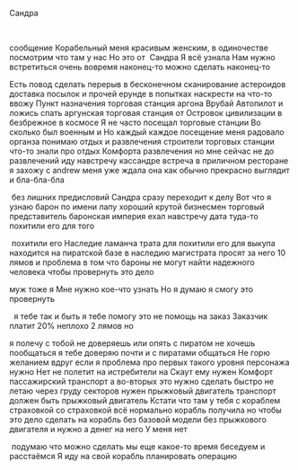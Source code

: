 Сандра

 

сообщение Корабельный меня красивым женским, в одиночестве посмотрим что там у
нас Но это от  Сандра Я всё узнала Нам нужно встретиться очень вовремя
наконец-то можно сделать наконец-то

Есть повод сделать перерыв в бесконечном сканирование астероидов доставка
посылок и прочей ерунде в попытках наскрести на что-то ввожу Пункт назначения
торговая станция аргона Врубай Автопилот и ложись спать аргунская торговая
станция от Островок цивилизации в безбрежное в космосе Я не часто посещал
торговые станции Во сколько был военным и Но каждый каждое посещение меня
радовало органза понимаю отдых и развлечения строители торговых станции что-то
знали про отдых Комфорта развлечения но мне сейчас не до развлечений иду
навстречу кассандре встреча в приличном ресторане я захожу с andrew меня уже
ждала она как обычно прекрасно выглядит и бла-бла-бла

 без лишних предисловий Сандра сразу переходит к делу Вот что я узнаю барон по
имени лапу хороший крутой бизнесмен торговый представитель баронская империя
ехал навстречу дата туда-то похитили его для того

 похитили его Наследие ламанча трата для похитили его для выкупа находится на
пиратской базе в наследию магистрата просят за него 10 лямов и проблема в том
что бароны не могут найти надежного человека чтобы провернуть это дело

муж тоже я Мне нужно кое-что узнать Но я думаю я смогу это провернуть

  я тебе так и быть я тебе помогу это не помощь на заказ Заказчик платит 20%
неплохо 2 лямов но

я полечу с тобой не доверяешь или опять с пиратом не хочешь пообщаться я тебе
доверяю почти и с пиратами общаться Не горю желанием вдруг если я проблема про
первых такого уровня персонажа нужно Нет не полетит на истребители на Скаут ему
нужен Комфорт пассажирский транспорт а во-вторых это нужно сделать быстро не
летаю через груду секторов нужен прыжковый двигатель транспорт должен быть
прыжковый двигатель Кстати что там у тебя с кораблем страховкой со страховкой
всё нормально корабль получила но чтобы это дело сделать на корабль без базовой
модели без прыжкового двигателя и нужно а денег на него У меня нет

 подумаю что можно сделать мы еще какое-то время беседуем и расстаёмся Я иду на
свой корабль планировать операцию

